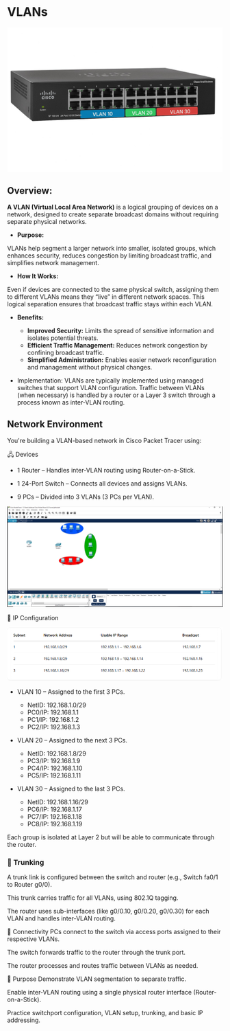 # VLANs

![Cisco switch with three vlan](E046E633-A3B8-49C0-8852-C8503ADE62D0.png)

## Overview:

**A VLAN (Virtual Local Area Network)** is a logical grouping of devices on a network, designed to create separate broadcast domains without requiring separate physical networks.

- **Purpose:**

VLANs help segment a larger network into smaller, isolated groups, which enhances security, reduces congestion by limiting broadcast traffic, and simplifies network management.

- **How It Works:**

Even if devices are connected to the same physical switch, assigning them to different VLANs means they “live” in different network spaces. This logical separation ensures that broadcast traffic stays within each VLAN.

- **Benefits:**
   - **Improved Security:** Limits the spread of sensitive information and isolates potential threats.
   - **Efficient Traffic Management:** Reduces network congestion by confining broadcast traffic.
   - **Simplified Administration:** Enables easier network reconfiguration and management without physical changes.

- Implementation:
VLANs are typically implemented using managed switches that support VLAN configuration. Traffic between VLANs (when necessary) is handled by a router or a Layer 3 switch through a process known as inter-VLAN routing.

 ## Network Environment
You're building a VLAN-based network in Cisco Packet Tracer using:

🖧 Devices
- 1 Router – Handles inter-VLAN routing using Router-on-a-Stick.

- 1 24-Port Switch – Connects all devices and assigns VLANs.

- 9 PCs – Divided into 3 VLANs (3 PCs per VLAN).

![packet tracer environment](Capture6.PNG)

🧩 IP Configuration

![subnetting table for three network](Capture3.PNG)

- VLAN 10 – Assigned to the first 3 PCs.
     - NetID: 192.168.1.0/29
     - PC0/IP: 192.168.1.1
     - PC1/IP: 192.168.1.2
     - PC2/IP: 192.168.1.3
      
- VLAN 20 – Assigned to the next 3 PCs.
  - NetID: 192.168.1.8/29
  - PC3/IP: 192.168.1.9
  - PC4/IP: 192.168.1.10
  - PC5/IP: 192.168.1.11

- VLAN 30 – Assigned to the last 3 PCs.
  - NetID: 192.168.1.16/29
  - PC6/IP: 192.168.1.17
  - PC7/IP: 192.168.1.18
  - PC8/IP: 192.168.1.19

Each group is isolated at Layer 2 but will be able to communicate through the router.



### 🔁 Trunking
A trunk link is configured between the switch and router (e.g., Switch fa0/1 to Router g0/0).

This trunk carries traffic for all VLANs, using 802.1Q tagging.

The router uses sub-interfaces (like g0/0.10, g0/0.20, g0/0.30) for each VLAN and handles inter-VLAN routing.

🔗 Connectivity
PCs connect to the switch via access ports assigned to their respective VLANs.

The switch forwards traffic to the router through the trunk port.

The router processes and routes traffic between VLANs as needed.

🎯 Purpose
Demonstrate VLAN segmentation to separate traffic.

Enable inter-VLAN routing using a single physical router interface (Router-on-a-Stick).

Practice switchport configuration, VLAN setup, trunking, and basic IP addressing.

